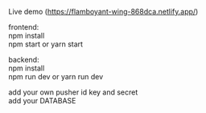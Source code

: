 
Live demo (https://flamboyant-wing-868dca.netlify.app/)

frontend: <br/> npm install <br/>
npm start or yarn start

backend:<br/> npm install
<br/>
npm run dev or yarn run dev

add your own pusher id key and secret 
<br/>
add your DATABASE




 
 
 

 